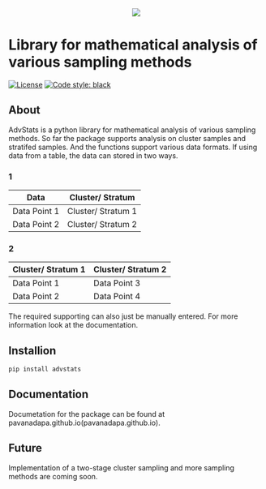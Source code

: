 <div align="center">
  <img src="https://pavanadapa.github.io/Images/AdvStats.png"><br>
</div>

# Library for mathematical analysis of various sampling methods

[![License](https://img.shields.io/badge/license-MIT-green)](https://github.com/pavanadapa/advstats/blob/main/LICENSE)
[![Code style: black](https://img.shields.io/badge/code%20style-black-000000.svg)](https://github.com/psf/black)




## About

AdvStats is a python library for mathematical analysis of various sampling methods. So far the package supports analysis on cluster samples and stratifed samples. And the functions support various data formats. If using data from a table, the data can stored in two ways.

### 1

| Data          | Cluster/ Stratum   |
| ------------- | ------------------ |
| Data Point 1  | Cluster/ Stratum 1 |
| Data Point 2  | Cluster/ Stratum 2 |

### 2

| Cluster/ Stratum 1 | Cluster/ Stratum 2 |
| ------------------ | ------------------ |
| Data Point 1       | Data Point 3       |
| Data Point 2       | Data Point 4       |

The required supporting can also just be manually entered. For more information look at the documentation. 

## Installion

```sh
pip install advstats
```

## Documentation

Documetation for the package can be found at pavanadapa.github.io(pavanadapa.github.io).

## Future
Implementation of a two-stage cluster sampling and more sampling methods are coming soon. 